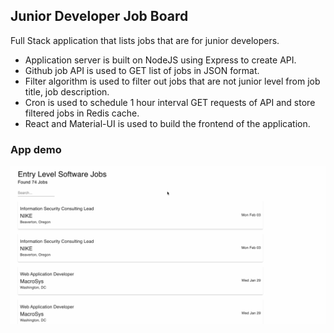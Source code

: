 ## Junior Developer Job Board
Full Stack application that lists jobs that are for junior developers. 
- Application server is built on NodeJS using Express to create API.
- Github job API is used to GET list of jobs in JSON format.
- Filter algorithm is used to filter out jobs that are not junior level from job title, job description.
- Cron is used to schedule 1 hour interval GET requests of API and store filtered jobs in Redis cache.
- React and Material-UI is used to build the frontend of the application.

### App demo
![](https://github.com/tarekul/juniordevjobs/blob/master/entryleveljobdemo.gif)
